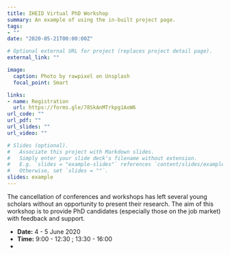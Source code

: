 ```yaml
---
title: IHEID Virtual PhD Workshop
summary: An example of using the in-built project page.
tags:
- ""
date: "2020-05-21T00:00:00Z"

# Optional external URL for project (replaces project detail page).
external_link: ""

image:
  caption: Photo by rawpixel on Unsplash
  focal_point: Smart

links:
- name: Registration
  url: https://forms.gle/78SkAnMTrkpg1AoW6
url_code: ""
url_pdf: ""
url_slides: ""
url_video: ""

# Slides (optional).
#   Associate this project with Markdown slides.
#   Simply enter your slide deck's filename without extension.
#   E.g. `slides = "example-slides"` references `content/slides/example-slides.md`.
#   Otherwise, set `slides = ""`.
slides: example
---
```


The cancellation of conferences and workshops has left several young scholars without an opportunity to present their research. The aim of this workshop is to provide PhD candidates (especially those on the job market) with feedback and support.

- **Date:** 4 - 5 June 2020
- **Time:** 9:00 - 12:30 ; 13:30 - 16:00
- 



